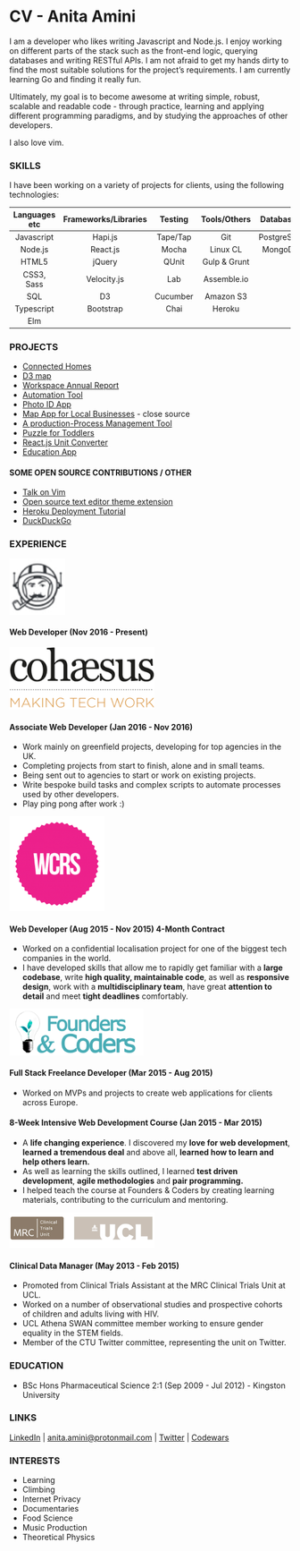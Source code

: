 # CV - Anita Amini 

I am a developer who likes writing Javascript and Node.js. I enjoy working on different parts of the stack such as the front-end logic, querying databases and writing RESTful APIs. I am not afraid to get my hands dirty to find the most suitable solutions for the project’s requirements. I am currently learning Go and finding it really fun.

Ultimately, my goal is to become awesome at writing simple, robust, scalable and readable code - through practice, learning and applying different programming paradigms, and by studying the approaches of other developers.

I also love vim.

### SKILLS

I have been working on a variety of projects for clients, using the following technologies:

| Languages etc | Frameworks/Libraries | Testing   | Tools/Others | Databases |
|:---------:|:--------------------:|:---------:|:------------:|:---------:|
| Javascript| Hapi.js              | Tape/Tap  | Git          | PostgreSQL|
| Node.js   | React.js             | Mocha     | Linux CL          | MongoDB   |
| HTML5     | jQuery          | QUnit     | Gulp & Grunt | |
| CSS3, Sass     | Velocity.js               | Lab       | Assemble.io  | |
| SQL       | D3          | Cucumber  | Amazon S3    | |
| Typescript  | Bootstrap            | Chai      | Heroku       | |
| Elm  |




### PROJECTS
- [Connected Homes](http://www.xcomfort.no)
- [D3 map](https://orbitzfeatures.waveinteractive.com/features/100-years-of-national-park-service/)
- [Workspace Annual Report](http://www.workspace.co.uk/onlineannualreport2016/)
- [Automation Tool](https://github.com/Neats29/ultimate-banner-builder)
- [Photo ID App](projects/photoId.md)
- [Map App for Local Businesses](projects/map.md) - close source
- [A production-Process Management Tool](projects/productivity.md)
- [Puzzle for Toddlers](projects/puzzle.md)
- [React.js Unit Converter](http://neats29.github.io/React-Unit-Converter/pub/)
- [Education App](http://pajoa.herokuapp.com/)

#### SOME OPEN SOURCE CONTRIBUTIONS / OTHER
- [Talk on Vim](http://slides.com/anitaamini/intro-to-vim-land#)
- [Open source text editor theme extension](https://github.com/Neats29/Brackets-Midnight-Blue-Theme)
- [Heroku Deployment Tutorial ](https://github.com/Neats29/Learn-Heroku)
- [DuckDuckGo](https://github.com/duckduckgo/zeroclickinfo-goodies)



### EXPERIENCE

<img src="https://github.com/Neats29/CV/blob/master/experience/byte.png" width="100">

#### Web Developer (Nov 2016 - Present)

<img src="https://github.com/Neats29/CV/blob/master/experience/cohaesus.png" width="260">

#### Associate Web Developer (Jan 2016 - Nov 2016)
- Work mainly on greenfield projects, developing for top agencies in the UK. 
- Completing projects from start to finish, alone and in small teams.
- Being sent out to agencies to start or work on existing projects.
- Write bespoke build tasks and complex scripts to automate processes used by other developers.
- Play ping pong after work :)


<img src="https://github.com/Neats29/CV/blob/master/experience/wcrs.png" width="170">

#### Web Developer (Aug 2015 - Nov 2015) 4-Month Contract 
- Worked on a confidential localisation project for one of the biggest tech companies in the world.
- I have developed skills that allow me to rapidly get familiar with a __large codebase__, write __high quality, maintainable code__, as well as __responsive design__, work with a __multidisciplinary team__, have great __attention to detail__ and meet __tight deadlines__ comfortably.


<img src="https://github.com/Neats29/CV/blob/master/experience/fac.png" width="240">

#### Full Stack Freelance Developer (Mar 2015 - Aug 2015)

- Worked on MVPs and projects to create web applications for clients across Europe.

#### 8-Week Intensive Web Development Course (Jan 2015 - Mar 2015)

- A __life changing experience__. I discovered my __love for web development__, __learned a tremendous deal__ and above all, __learned how to learn and help others learn.__
- As well as learning the skills outlined, I learned __test driven development__, __agile methodologies__ and __pair programming.__
- I helped teach the course at Founders & Coders by creating learning materials, contributing to the curriculum and mentoring.


<img src="https://github.com/Neats29/CV/blob/master/experience/mrc.png" width="260">

#### Clinical Data Manager (May 2013 - Feb 2015)

- Promoted from Clinical Trials Assistant at the MRC Clinical Trials Unit at UCL.
- Worked on a number of observational studies and prospective cohorts of children and adults living with HIV.
- UCL Athena SWAN committee member working to ensure gender equality in the STEM fields.
- Member of the CTU Twitter committee, representing the unit on Twitter.




### EDUCATION
- BSc Hons Pharmaceutical Science 2:1  (Sep 2009 - Jul 2012) - Kingston University


### LINKS

[LinkedIn](https://uk.linkedin.com/in/anitaamini) | [anita.amini@protonmail.com](mailto:anita.amini@protonmail.com) |
[Twitter](https://twitter.com/neats29) | [Codewars](http://www.codewars.com/users/Neats29)


### INTERESTS
* Learning
* Climbing
* Internet Privacy
* Documentaries
* Food Science
* Music Production
* Theoretical Physics

